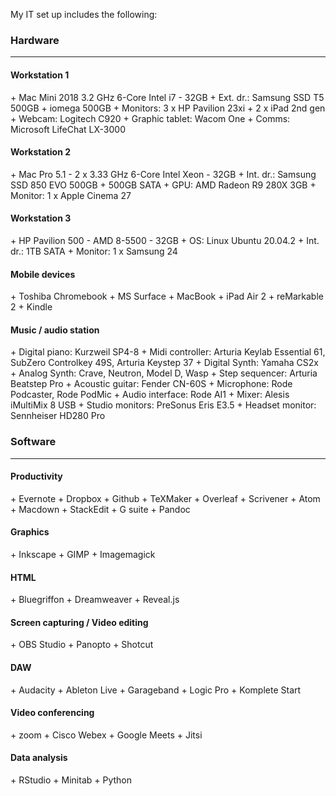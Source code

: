 
My IT set up includes the following:

<h3>Hardware</h3>
<hr />

<h4>Workstation 1</h4>
+ Mac Mini 2018 3.2 GHz 6-Core Intel i7 - 32GB
+ Ext. dr.: Samsung SSD T5 500GB + iomega 500GB
+ Monitors: 3 x HP Pavilion 23xi + 2 x iPad 2nd gen
+ Webcam: Logitech C920
+ Graphic tablet: Wacom One
+ Comms: Microsoft LifeChat LX-3000

<h4>Workstation 2</h4>
+ Mac Pro 5.1 - 2 x 3.33 GHz 6-Core Intel Xeon - 32GB
+ Int. dr.: Samsung SSD 850 EVO 500GB + 500GB SATA 
+ GPU: AMD Radeon R9 280X 3GB
+ Monitor: 1 x Apple Cinema 27

<h4> Workstation 3</h4>
+ HP Pavilion 500 - AMD 8-5500 - 32GB 
+ OS: Linux Ubuntu 20.04.2
+ Int. dr.: 1TB SATA
+ Monitor: 1 x Samsung 24

<h4>Mobile devices</h4>
+ Toshiba Chromebook
+ MS Surface
+ MacBook
+ iPad Air 2
+ reMarkable 2
+ Kindle

<h4>Music / audio station</h4>
+ Digital piano: Kurzweil SP4-8
+ Midi controller: Arturia Keylab Essential 61, SubZero Controlkey 49S, Arturia Keystep 37
+ Digital Synth: Yamaha CS2x
+ Analog Synth: Crave, Neutron, Model D, Wasp
+ Step sequencer: Arturia Beatstep Pro
+ Acoustic guitar: Fender CN-60S
+ Microphone: Rode Podcaster, Rode PodMic
+ Audio interface: Rode AI1
+ Mixer: Alesis iMultiMix 8 USB
+ Studio monitors: PreSonus Eris E3.5
+ Headset monitor: Sennheiser HD280 Pro

<h3>Software</h3>
<hr />
<h4>Productivity</h4>
  + Evernote
  + Dropbox
  + Github
  + TeXMaker
  + Overleaf
  + Scrivener
  + Atom
  + Macdown
  + StackEdit
  + G suite
  + Pandoc
<h4>Graphics</h4>
  + Inkscape
  + GIMP
  + Imagemagick
<h4>HTML</h4> 
  + Bluegriffon
  + Dreamweaver
  + Reveal.js
<h4>Screen capturing / Video editing</h4>
  + OBS Studio
  + Panopto
  + Shotcut
<h4>DAW</h4>
  + Audacity
  + Ableton Live
  + Garageband
  + Logic Pro
  + Komplete Start
<h4>Video conferencing</h4>
  + zoom
  + Cisco Webex
  + Google Meets
  + Jitsi
<h4>Data analysis</h4>
  + RStudio
  + Minitab
  + Python
